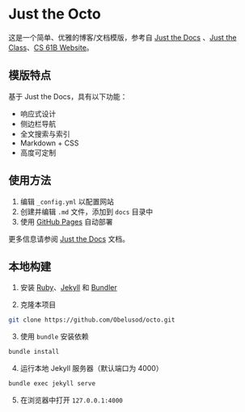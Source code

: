 # Just the Octo

这是一个简单、优雅的博客/文档模版，参考自 [Just the Docs](https://github.com/just-the-docs/just-the-docs) 、[Just the Class](https://github.com/kevinlin1/just-the-class)、[CS 61B Website](https://github.com/Berkeley-CS61B/skeleton-sp24)。

## 模版特点

基于 Just the Docs，具有以下功能：

- 响应式设计
- 侧边栏导航
- 全文搜索与索引
- Markdown + CSS
- 高度可定制

## 使用方法

1. 编辑 `_config.yml` 以配置网站
2. 创建并编辑 `.md` 文件，添加到 `docs` 目录中
3. 使用 [GitHub Pages](https://pages.github.com) 自动部署

更多信息请参阅 [Just the Docs](https://just-the-docs.com) 文档。

## 本地构建

1. 安装 [Ruby](https://www.ruby-lang.org)、[Jekyll](https://jekyllrb.com) 和 [Bundler](https://bundler.io)

2. 克隆本项目

```bash
git clone https://github.com/Obelusod/octo.git
```

3. 使用 `bundle` 安装依赖

```bash
bundle install
```

4. 运行本地 Jekyll 服务器（默认端口为 4000）

```bash
bundle exec jekyll serve
```

5. 在浏览器中打开 `127.0.0.1:4000`
